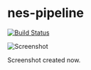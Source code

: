 # nes-pipeline

[![Build Status](https://dev.azure.com/hxlnt/nes-pipeline/_apis/build/status/hxlnt.nes-pipeline?branchName=master)](https://dev.azure.com/hxlnt/nes-pipeline/_build/latest?definitionId=3&branchName=master)

![Screenshot](https://raw.githubusercontent.com/hxlnt/nes-pipeline/master/build/screenshot.png?token=ACJTIW6GQVGJTPYTUU2E6I26PQBQS)

Screenshot created now.